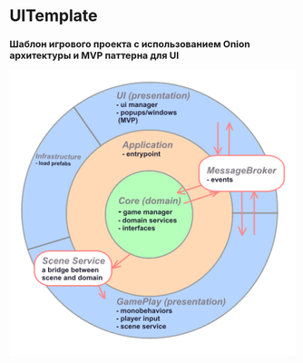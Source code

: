 
# UITemplate

### Шаблон игрового проекта с использованием Onion архитектуры и MVP паттерна для UI

![Onion architecture](/Assets/_Project/Images/readme/onion.png)



